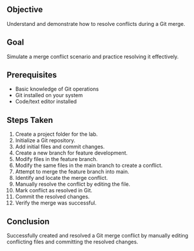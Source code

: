 ## Objective
Understand and demonstrate how to resolve conflicts during a Git merge.

## Goal
Simulate a merge conflict scenario and practice resolving it effectively.

## Prerequisites
- Basic knowledge of Git operations
- Git installed on your system
- Code/text editor installed

## Steps Taken
1. Create a project folder for the lab.
2. Initialize a Git repository.
3. Add initial files and commit changes.
4. Create a new branch for feature development.
5. Modify files in the feature branch.
6. Modify the same files in the main branch to create a conflict.
7. Attempt to merge the feature branch into main.
8. Identify and locate the merge conflict.
9. Manually resolve the conflict by editing the file.
10. Mark conflict as resolved in Git.
11. Commit the resolved changes.
12. Verify the merge was successful.

## Conclusion
Successfully created and resolved a Git merge conflict by manually editing conflicting files and committing the resolved changes.
